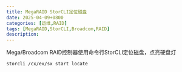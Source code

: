 ```yaml
---
title: MegaRAID StorCLI定位磁盘
date: 2025-04-09+0800
categories: [运维,RAID]
tags: [MegaRAID,StorCLI,Broadcom,RAID]
description: 
---
```


Mega/Broadcom RAID控制器使用命令行StorCLI定位磁盘，点亮硬盘灯
```shell
storcli /cx/ex/sx start locate
```